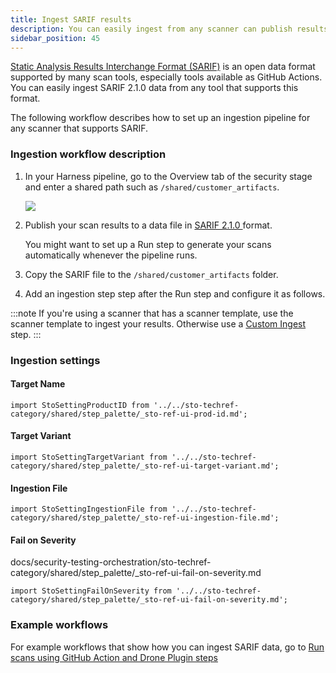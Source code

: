 ```yaml
---
title: Ingest SARIF results 
description: You can easily ingest from any scanner can publish results in SARIF format.
sidebar_position: 45
---
```


[Static Analysis Results Interchange Format (SARIF)](https://docs.github.com/en/code-security/code-scanning/integrating-with-code-scanning/sarif-support-for-code-scanning) is an open data format supported by many scan tools, especially tools available as GitHub Actions. You can easily ingest SARIF 2.1.0 data from any tool that supports this format. 

The following workflow describes how to set up an ingestion pipeline for any scanner that supports SARIF. 

### Ingestion workflow description

1. In your Harness pipeline, go to the Overview tab of the security stage and enter a shared path such as `/shared/customer_artifacts`.
 
   ![](../static/ingesting-issues-from-other-scanners-00.png)

2. Publish your scan results to a data file in [SARIF 2.1.0 ](https://docs.oasis-open.org/sarif/sarif/v2.1.0/sarif-v2.1.0.html) format.  

   You might want to set up a Run step to generate your scans automatically whenever the pipeline runs. 
   
   <!-- See [CodeQL Scanner Reference](/docs/security-testing-orchestration/sto-techref-category/codeql-scanner-reference) for an example workflow. -->

3. Copy the SARIF file to the `/shared/customer_artifacts` folder. 

3. Add an ingestion step step after the Run step and configure it as follows.

:::note
If you're using a scanner that has a scanner template, use the scanner template to ingest your results. Otherwise use a [Custom Ingest](/docs/security-testing-orchestration/sto-techref-category/custom-ingest-reference) step. 
::: 

### Ingestion settings

#### Target Name 
   
```mdx-code-block
import StoSettingProductID from '../../sto-techref-category/shared/step_palette/_sto-ref-ui-prod-id.md';
```

<StoSettingProductID />

#### Target Variant 
   
```mdx-code-block
import StoSettingTargetVariant from '../../sto-techref-category/shared/step_palette/_sto-ref-ui-target-variant.md';
```

<StoSettingTargetVariant  />


   
#### Ingestion File 

```mdx-code-block
import StoSettingIngestionFile from '../../sto-techref-category/shared/step_palette/_sto-ref-ui-ingestion-file.md';
```

<StoSettingIngestionFile  />


#### Fail on Severity

docs/security-testing-orchestration/sto-techref-category/shared/step_palette/_sto-ref-ui-fail-on-severity.md

```mdx-code-block
import StoSettingFailOnSeverity from '../../sto-techref-category/shared/step_palette/_sto-ref-ui-fail-on-severity.md';
```
<StoSettingFailOnSeverity />


### Example workflows

<!-- * [CodeQL Scanner Reference](docs/security-testing-orchestration/sto-techref-category/codeql-scanner-reference) -->
For example workflows that show how you can ingest SARIF data, go to [Run scans using GitHub Action and Drone Plugin steps](/docs/security-testing-orchestration/use-sto/orchestrate-and-ingest/run-scans-using-github-actions)

